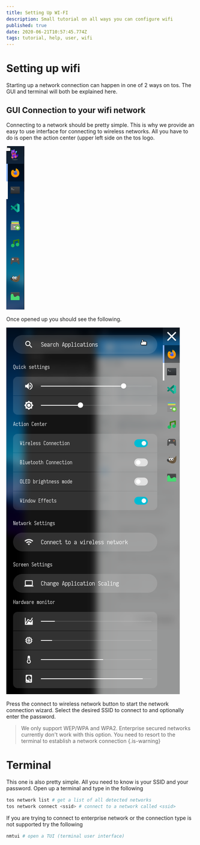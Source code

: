 ```yaml
---
title: Setting Up WI-FI
description: Small tutorial on all ways you can configure wifi
published: true
date: 2020-06-21T10:57:45.774Z
tags: tutorial, help, user, wifi
---
```


# Setting up wifi
Starting up a network connection can happen in one of 2 ways on tos. The GUI and terminal will both be explained here.

## GUI Connection to your wifi network

Connecting to a network should be pretty simple. This is why we provide an easy to use interface for connecting to wireless networks. All you have to do is open the action center (upper left side on the tos logo.

![action-center-location.png](/images/action-center/action-center-location.png)

Once opened up you should see the following.

![action-center.png](/images/action-center/action-center.png)

Press the connect to wireless network button to start the network connection wizard.
Select the desired SSID to connect to and optionally enter the password.

> We only support WEP/WPA and WPA2. Enterprise secured networks currently don't work with this option. You need to resort to the terminal to establish a network connection
{.is-warning}

# Terminal
This one is also pretty simple. All you need to know is your SSID and your password. Open up a terminal and type in the following

```bash
tos network list # get a list of all detected networks
tos network connect <ssid> # connect to a network called <ssid>
```

If you are trying to connect to enterprise network or the connection type is not supported try the following

```bash
nmtui # open a TUI (terminal user interface)
```
